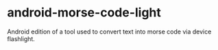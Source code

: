 # android-morse-code-light
Android edition of a tool used to convert text into morse code via device flashlight.
